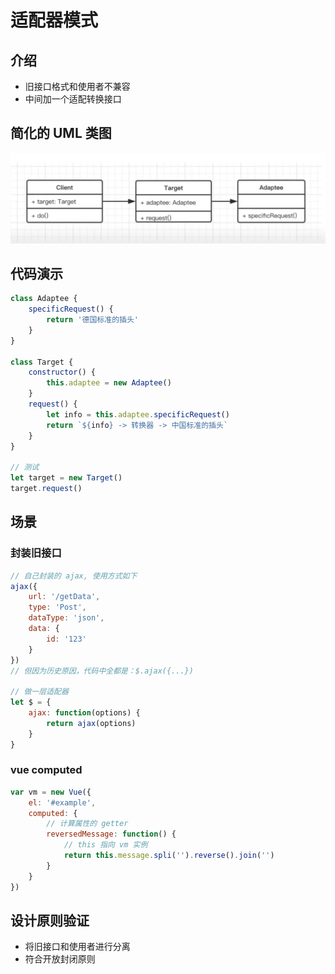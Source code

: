 # 适配器模式

## 介绍
- 旧接口格式和使用者不兼容
- 中间加一个适配转换接口

## 简化的 UML 类图
![适配器模式](./assets/adaptee.png)

## 代码演示
```javascript
class Adaptee {
    specificRequest() {
        return '德国标准的插头'
    }
}

class Target {
    constructor() {
        this.adaptee = new Adaptee()
    }
    request() {
        let info = this.adaptee.specificRequest()
        return `${info} -> 转换器 -> 中国标准的插头`
    }
}

// 测试
let target = new Target()
target.request()
```

## 场景

### 封装旧接口
```javascript
// 自己封装的 ajax, 使用方式如下
ajax({
    url: '/getData',
    type: 'Post',
    dataType: 'json',
    data: {
        id: '123'
    }
})
// 但因为历史原因，代码中全都是：$.ajax({...})

// 做一层适配器
let $ = {
    ajax: function(options) {
        return ajax(options)
    }
}
```

### vue computed
```javascript
var vm = new Vue({
    el: '#example',
    computed: {
        // 计算属性的 getter
        reversedMessage: function() {
            // this 指向 vm 实例
            return this.message.spli('').reverse().join('')
        }
    }
})
```

## 设计原则验证
- 将旧接口和使用者进行分离
- 符合开放封闭原则
